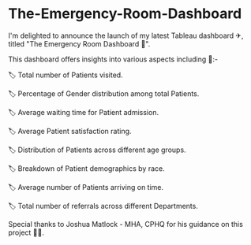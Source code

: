 # The-Emergency-Room-Dashboard

I'm delighted to announce the launch of my latest Tableau dashboard ✈, titled "The Emergency Room Dashboard 🏥".

This dashboard offers insights into various aspects including 📝:-

🏷 Total number of Patients visited.

🏷 Percentage of Gender distribution among total Patients.

🏷 Average waiting time for Patient admission.

🏷 Average Patient satisfaction rating.

🏷 Distribution of Patients across different age groups.

🏷 Breakdown of Patient demographics by race.

🏷 Average number of Patients arriving on time.

🏷 Total number of referrals across different Departments.

Special thanks to Joshua Matlock - MHA, CPHQ for his guidance on this project 👨‍🏫.

